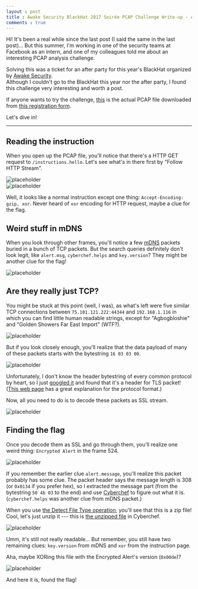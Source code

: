 ```yaml
---
layout : post
title : Awake Security BlackHat 2017 Soirée PCAP Challenge Write-up - Analyzing a PCAP file in a hard way
comments : true
---
```


Hi! It's been a real while since the last post (I said the same in the last post)...
But this summer, I'm working in one of the security teams at Facebook as an intern,
and one of my colleagues told me about an interesting PCAP analysis challenge.

Solving this was a ticket for an after party for this year's BlackHat organized by [Awake Security](http://fortune.com/2017/07/17/cyber-security-startup-awake/).  
Although I couldn't go to the BlackHat this year nor the after party, I found this challenge
very interesting and worth a post.

If anyone wants to try the challenge, [this](/download/awake/awake-puzzle-bh2017.pcap) is
the actual PCAP file downloaded from [this registration form](https://docs.google.com/forms/d/e/1FAIpQLSd0yUXDMdPwqPSU9nnToG01qDPrOIL1R_snp3yT_Bj1wpk2cA/viewform).

Let's dive in!

-----------

## Reading the instruction

When you open up the PCAP file, you'll notice that there's a HTTP GET request to `/instructions.hello`. 
Let's see what's in there first by "Follow HTTP Stream".

![placeholder](/image/awake/http_get.png "Follow HTTP Stream")  
![placeholder](/image/awake/readme.png "instruction.hello")  

Well, it looks like a normal instruction except one thing:
`Accept-Encoding: gzip, xor`. Never heard of `xor` encoding for HTTP request,
maybe a clue for the flag.

## Weird stuff in mDNS

When you look through other frames, you'll notice a few [mDNS](https://en.wikipedia.org/wiki/Multicast_DNS) packets buried in a bunch of TCP packets.
But the search queries definitely don't look legit, like `alert.msg`, `cyberchef.helps` and `key.version`? They might be another clue for the flag!

![placeholder](/image/awake/mdns.png "Weird message in mDNS packets")  

## Are they really just TCP?

You might be stuck at this point (well, I was), as what's left were five similar
TCP connections between `75.101.121.222:44344` and `192.168.1.116`
in which you can find little human readable strings, except for "Agbogbloshie" and "Golden Showers Far East Import" (WTF?).

![placeholder](/image/awake/cant_read.png "Can you read this?")  

But if you look closely enough, you'll realize that the data payload of many of these packets
starts with the bytestring `16 03 03 00`.

![placeholder](/image/awake/data.png "16 03 03 00")

Unfortunately, I don't know the header bytestring of every common protocol by heart,
so I just [googled it](https://www.google.com/search?site=&source=hp&q=16+03+03+00)
and found that it's a header for TLS packet!
([This web page](http://blog.fourthbit.com/2014/12/23/traffic-analysis-of-an-ssl-slash-tls-session) has a great explanation for the protocol format.)

Now, all you need to do is to decode these packets as SSL stream.

![placeholder](/image/awake/decode.png "Decode as SSL")


## Finding the flag

Once you decode them as SSL and go through them, you'll realize one weird thing:
`Encrypted Alert` in the frame 524.

![placeholder](/image/awake/alert.png "Encrypted Alert")

If you remember the earlier clue `alert.message`, you'll realize this packet probably has some clue. 
The packet header says the message length is 308 (or `0x0134` if you prefer hex),
so I extracted the message part (from the bytestring `50 4b 03` to the end)
and use [Cyberchef](https://gchq.github.io/CyberChef/) to figure out what it is.
(`cyberchef.helps` was another clue from mDNS packet.)

When you use [the Detect File Type operation](http://bit.ly/2hNEYae), you'll see that
this is a zip file! Cool, let's just unzip it --- this is [the unzipped file](http://bit.ly/2hLf1I6) in Cyberchef.

![placeholder](/image/awake/unzipped.png "Can you read this?")

Umm, it's still not really readable... But remember, you still have two remaining clues:
`key.version` from mDNS and `xor` from the instruction page. 


Aha, maybe XORing this file with the Encrypted Alert's version (`0x00de`)?

![placeholder](/image/awake/flag.png "Flag!!")

And here it is, found the flag!
